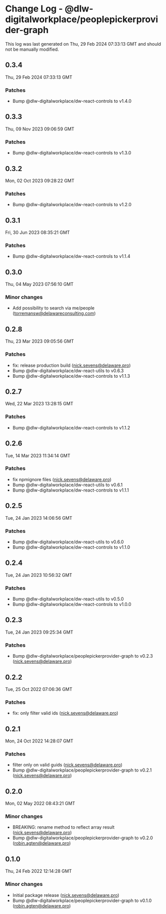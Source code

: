 # Change Log - @dlw-digitalworkplace/peoplepickerprovider-graph

This log was last generated on Thu, 29 Feb 2024 07:33:13 GMT and should not be manually modified.

<!-- Start content -->

## 0.3.4

Thu, 29 Feb 2024 07:33:13 GMT

### Patches

- Bump @dlw-digitalworkplace/dw-react-controls to v1.4.0

## 0.3.3

Thu, 09 Nov 2023 09:06:59 GMT

### Patches

- Bump @dlw-digitalworkplace/dw-react-controls to v1.3.0

## 0.3.2

Mon, 02 Oct 2023 09:28:22 GMT

### Patches

- Bump @dlw-digitalworkplace/dw-react-controls to v1.2.0

## 0.3.1

Fri, 30 Jun 2023 08:35:21 GMT

### Patches

- Bump @dlw-digitalworkplace/dw-react-controls to v1.1.4

## 0.3.0

Thu, 04 May 2023 07:56:10 GMT

### Minor changes

- Add possibility to search via me/people (torremansw@delawareconsulting.com)

## 0.2.8

Thu, 23 Mar 2023 09:05:56 GMT

### Patches

- fix: release production build (nick.sevens@delaware.pro)
- Bump @dlw-digitalworkplace/dw-react-utils to v0.6.3
- Bump @dlw-digitalworkplace/dw-react-controls to v1.1.3

## 0.2.7

Wed, 22 Mar 2023 13:28:15 GMT

### Patches

- Bump @dlw-digitalworkplace/dw-react-controls to v1.1.2

## 0.2.6

Tue, 14 Mar 2023 11:34:14 GMT

### Patches

- fix npmignore files (nick.sevens@delaware.pro)
- Bump @dlw-digitalworkplace/dw-react-utils to v0.6.1
- Bump @dlw-digitalworkplace/dw-react-controls to v1.1.1

## 0.2.5

Tue, 24 Jan 2023 14:06:56 GMT

### Patches

- Bump @dlw-digitalworkplace/dw-react-utils to v0.6.0
- Bump @dlw-digitalworkplace/dw-react-controls to v1.1.0

## 0.2.4

Tue, 24 Jan 2023 10:56:32 GMT

### Patches

- Bump @dlw-digitalworkplace/dw-react-utils to v0.5.0
- Bump @dlw-digitalworkplace/dw-react-controls to v1.0.0

## 0.2.3

Tue, 24 Jan 2023 09:25:34 GMT

### Patches

- Bump @dlw-digitalworkplace/peoplepickerprovider-graph to v0.2.3 (nick.sevens@delaware.pro)

## 0.2.2

Tue, 25 Oct 2022 07:06:36 GMT

### Patches

- fix: only filter valid ids (nick.sevens@delaware.pro)

## 0.2.1

Mon, 24 Oct 2022 14:28:07 GMT

### Patches

- filter only on valid guids (nick.sevens@delaware.pro)
- Bump @dlw-digitalworkplace/peoplepickerprovider-graph to v0.2.1 (nick.sevens@delaware.pro)

## 0.2.0

Mon, 02 May 2022 08:43:21 GMT

### Minor changes

- BREAKING: rename method to reflect array result (nick.sevens@delaware.pro)
- Bump @dlw-digitalworkplace/peoplepickerprovider-graph to v0.2.0 (robin.agten@delaware.pro)

## 0.1.0

Thu, 24 Feb 2022 12:14:28 GMT

### Minor changes

- Initial package release (nick.sevens@delaware.pro)
- Bump @dlw-digitalworkplace/peoplepickerprovider-graph to v0.1.0 (robin.agten@delaware.pro)
